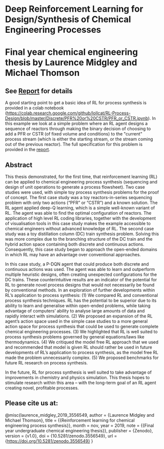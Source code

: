 # Deep Reinforcement Learning for Design/Synthesis of Chemical Engineering Processes

# Final year chemical engineering thesis by Laurence Midgley and Michael Thomson

## See [Report](https://github.com/lollcat/RL-Process-Design/blob/master/Thesis%20Report.%20RL%20for%20Process%20Synthesis.pdf) for details

A good starting point to get a basic idea of RL for process synthesis is provided in a colab notebook (https://colab.research.google.com/github/lollcat/RL-Process-Design/blob/master/Discrete/PFR%20or%20CSTR/PFR_or_CSTR.ipynb). In this example we look at a simple problem where an RL agent designs a sequence of reactors through making the binary decision of choosing to add a PFR or CSTR (of fixed volume and conditions) to the "current" process stream (which is either the starting stream, or the stream coming out of the previous reactor). The full specification for this problem is provided in the [report](https://github.com/lollcat/RL-Process-Design/blob/master/Thesis%20Report.%20RL%20for%20Process%20Synthesis.pdf).


## Abstract

This thesis demonstrated, for the first time, that reinforcement learning (RL) can be applied to chemical engineering process synthesis (sequencing and design of unit operations to generate a process flowsheet). 
Two case studies were used, with simple toy process synthesis problems for the proof of concept.
The first case study was a toy reactors-in-series sequencing problem with only two actions (“PFR” or “CSTR”) and a known solution. 
The RL agent applied deep-Q learning, which is a simple well-known variant of RL. 
The agent was able to find the optimal configuration of reactors. 
The application of high level RL coding libraries, together with the development of visualisation tools in this case study makes the example accessible to chemical engineers without advanced knowledge of RL.
The second case study was a toy distillation column (DC) train synthesis problem.
Solving this was more complex due to the branching structure of the DC train and the hybrid action space containing both discrete and continuous actions. Consequently, this case study began to approach the open-ended domains in which RL may have an advantage over conventional approaches.


In this case study, a P-DQN agent that could produce both discrete and continuous actions was used. 
The agent was able to learn and outperform multiple heuristic designs, often creating unexpected configurations for the DC trains. These counterintuitive results are an indicator of the potential for RL to generate novel process designs that would not necessarily be found by conventional methods.
In an exploration of further developments within RL’s application to process synthesis:
(1) We compared RL and conventional process synthesis techniques. 
RL has the potential to be superior due to its ability to learn and generalise within open-ended problems, while taking advantage of computers’ ability to analyse large amounts of data and rapidly interact with simulations. 
(2) We proposed an expansion of the RL agent’s action space used in the simple case studies to a more general action space for process synthesis that could be used to generate complete chemical engineering processes. 
(3) We highlighted that RL is well suited to process synthesis problems
governed by general equations/laws like thermodynamics. 
(4) We critiqued the model free RL approach that we used and recommended that model is given RL should rather be used in future developments of RL’s application to process synthesis, as the model free RL made the problem unnecessarily complex. 
(5) We proposed benchmarks for future RL research on process synthesis.


In the future, RL for process synthesis is well suited to take advantage of improvements in chemistry and physics simulation. 
This thesis hopes to stimulate research within this area – with the long-term goal of an RL agent creating novel, profitable processes.


## Please cite us at:

@misc{laurence_midgley_2019_3556549,
  author       = {Laurence Midgley and
                  Michael Thomson},
  title        = {{Reinforcement learning for chemical engineering 
                   process synthesis}},
  month        = nov,
  year         = 2019,
  note         = {{Final year undergraduate chemical engineering 
                   thesis}},
  publisher    = {Zenodo},
  version      = {v1.0},
  doi          = {10.5281/zenodo.3556549},
  url          = {https://doi.org/10.5281/zenodo.3556549}
}
